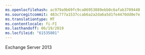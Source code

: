 ```yaml
---
ms.openlocfilehash: ac979a9b69fc9ca06953089ebb0c6afab3709440
ms.sourcegitcommit: 483c777a1537ccab6a2a2da6a5d1fe4470dd0e7e
ms.translationtype: MT
ms.contentlocale: fi-FI
ms.lasthandoff: 06/19/2019
ms.locfileid: "61535801"
---
```

Exchange Server 2013